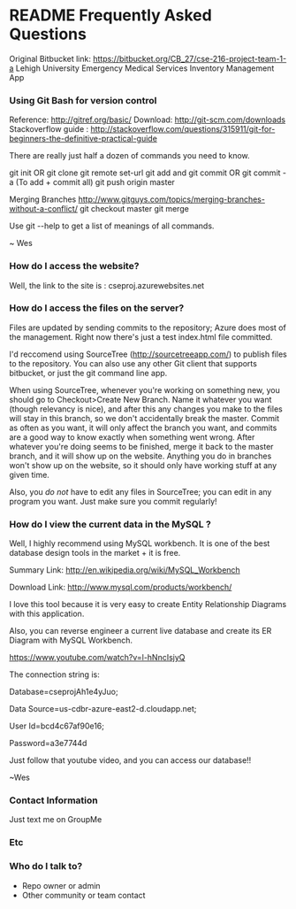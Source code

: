 # README Frequently Asked Questions #
Original Bitbucket link: https://bitbucket.org/CB_27/cse-216-project-team-1-a
Lehigh University Emergency Medical Services Inventory Management App

### Using Git Bash for version control ###
Reference: http://gitref.org/basic/
Download: http://git-scm.com/downloads
Stackoverflow guide : http://stackoverflow.com/questions/315911/git-for-beginners-the-definitive-practical-guide

There are really just half a dozen of commands you need to know.

git init OR git clone
git remote set-url <remote name> <url of remote name>
git add <file to add>  and git commit OR git commit -a (To add + commit all)
git push origin master

Merging Branches
http://www.gitguys.com/topics/merging-branches-without-a-conflict/
git checkout master
git merge <branch>


Use git --help to get a list of meanings of all commands.

~ Wes


### How do I access the website? ###
Well, the link to the site is :  cseproj.azurewebsites.net

### How do I access the files on the server? ###

Files are updated by sending commits to the repository; Azure does most of the management.
Right now there's just a test index.html file committed.

I'd reccomend using SourceTree (http://sourcetreeapp.com/) to publish files to the repository.
You can also use any other Git client that supports bitbucket, or just the git command line app.

When using SourceTree, whenever you're working on something new, you should go to Checkout>Create New Branch. Name it whatever you want (though relevancy is nice), and after this any changes you make to the files will stay in this branch, so we don't accidentally break the master. Commit as often as you want, it will only affect the branch you want, and commits are a good way to know exactly when something went wrong. After whatever you're doing seems to be finished, merge it back to the master branch, and it will show up on the website. Anything you do in branches won't show up on the website, so it should only have working stuff at any given time.

Also, you _do not_ have to edit any files in SourceTree; you can edit in any program you want. Just make sure you commit regularly!


### How do I view the current data in the MySQL  ? ###
Well, I highly recommend using MySQL workbench.
It is one of the best database design tools in the market + it is free.

Summary Link:
http://en.wikipedia.org/wiki/MySQL_Workbench

Download Link:
http://www.mysql.com/products/workbench/

I love this tool because it is very easy to create Entity Relationship Diagrams
with this application.

Also, you can reverse engineer a current live database and create its
ER Diagram with MySQL Workbench.

https://www.youtube.com/watch?v=l-hNncIsjyQ

The connection string is: 

Database=cseprojAh1e4yJuo;

Data Source=us-cdbr-azure-east2-d.cloudapp.net;

User Id=bcd4c67af90e16;

Password=a3e7744d

Just follow that youtube video, and you can access our database!!

~Wes

### Contact Information ###
Just text me on GroupMe

### Etc ###


### Who do I talk to? ###

* Repo owner or admin
* Other community or team contact
